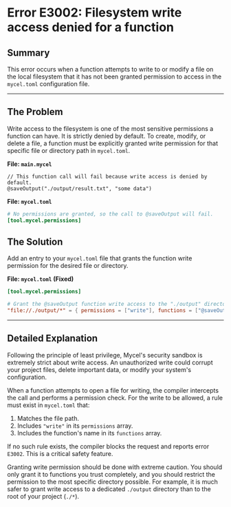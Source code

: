 # Error E3002: Filesystem write access denied for a function

## Summary

This error occurs when a function attempts to write to or modify a file on the local filesystem that it has not been granted permission to access in the `mycel.toml` configuration file.

---

## The Problem

Write access to the filesystem is one of the most sensitive permissions a function can have. It is strictly denied by default. To create, modify, or delete a file, a function must be explicitly granted write permission for that specific file or directory path in `mycel.toml`.

**File: `main.mycel`**
```mycel
// This function call will fail because write access is denied by default.
@saveOutput("./output/result.txt", "some data")
```

**File: `mycel.toml`**
```toml
# No permissions are granted, so the call to @saveOutput will fail.
[tool.mycel.permissions]
```

## The Solution

Add an entry to your `mycel.toml` file that grants the function write permission for the desired file or directory.

**File: `mycel.toml` (Fixed)**
```toml
[tool.mycel.permissions]

# Grant the @saveOutput function write access to the "./output" directory.
"file://./output/*" = { permissions = ["write"], functions = ["@saveOutput"] }
```

---

## Detailed Explanation

Following the principle of least privilege, Mycel's security sandbox is extremely strict about write access. An unauthorized write could corrupt your project files, delete important data, or modify your system's configuration.

When a function attempts to open a file for writing, the compiler intercepts the call and performs a permission check. For the write to be allowed, a rule must exist in `mycel.toml` that:

1.  Matches the file path.
2.  Includes `"write"` in its `permissions` array.
3.  Includes the function's name in its `functions` array.

If no such rule exists, the compiler blocks the request and reports error `E3002`. This is a critical safety feature.

Granting write permission should be done with extreme caution. You should only grant it to functions you trust completely, and you should restrict the permission to the most specific directory possible. For example, it is much safer to grant write access to a dedicated `./output` directory than to the root of your project (`./*`).
